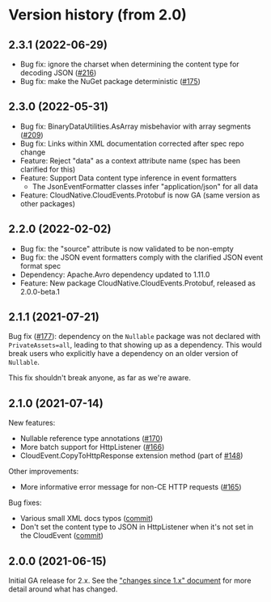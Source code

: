 # Version history (from 2.0)

## 2.3.1 (2022-06-29)

- Bug fix: ignore the charset when determining the content type for decoding JSON ([#216](https://github.com/cloudevents/sdk-csharp/issues/216))
- Bug fix: make the NuGet package deterministic ([#175](https://github.com/cloudevents/sdk-csharp/issues/175))

## 2.3.0 (2022-05-31)

- Bug fix: BinaryDataUtilities.AsArray misbehavior with array segments ([#209](https://github.com/cloudevents/sdk-csharp/issues/209))
- Bug fix: Links within XML documentation corrected after spec repo change
- Feature: Reject "data" as a context attribute name (spec has been clarified for this)
- Feature: Support Data content type inference in event formatters
  - The JsonEventFormatter classes infer "application/json" for all data
- Feature: CloudNative.CloudEvents.Protobuf is now GA (same version as other packages)

## 2.2.0 (2022-02-02)

- Bug fix: the "source" attribute is now validated to be non-empty
- Bug fix: the JSON event formatters comply with the clarified JSON event format spec
- Dependency: Apache.Avro dependency updated to 1.11.0
- Feature: New package CloudNative.CloudEvents.Protobuf, released as 2.0.0-beta.1

## 2.1.1 (2021-07-21)

Bug fix ([#177](https://github.com/cloudevents/sdk-csharp/pull/177)): dependency on the
`Nullable` package was not declared with `PrivateAssets=all`,
leading to that showing up as a dependency. This would break users
who explicitly have a dependency on an older version of `Nullable`.

This fix shouldn't break anyone, as far as we're aware.

## 2.1.0 (2021-07-14)

New features:

- Nullable reference type annotations ([#170](https://github.com/cloudevents/sdk-csharp/issues/170))
- More batch support for HttpListener ([#166](https://github.com/cloudevents/sdk-csharp/issues/166))
- CloudEvent.CopyToHttpResponse extension method (part of [#148](https://github.com/cloudevents/sdk-csharp/issues/148))

Other improvements:

- More informative error message for non-CE HTTP requests ([#165](https://github.com/cloudevents/sdk-csharp/issues/165))

Bug fixes:

- Various small XML docs typos ([commit](https://github.com/cloudevents/sdk-csharp/commit/626089ea1e5bb6741868aeb389cb4d314e9e72ed))
- Don't set the content type to JSON in HttpListener when it's not set in the CloudEvent ([commit](https://github.com/cloudevents/sdk-csharp/commit/18e13635fe333b24432ac34d9ef040cd962d1063))

## 2.0.0 (2021-06-15)

Initial GA release for 2.x. See the ["changes since 1.x"
document](changes-since-1x.md) for more detail around what has
changed.
